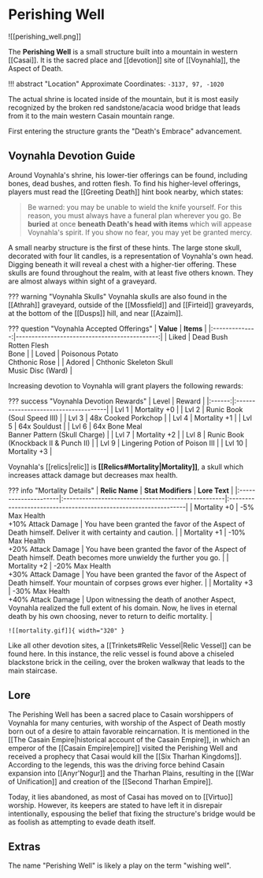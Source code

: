 # Perishing Well

![[perishing_well.png]]

The **Perishing Well** is a small structure built into a mountain in western [[Casai]]. It is the sacred place and [[devotion]] site of [[Voynahla]], the Aspect of Death.

!!! abstract "Location"
    Approximate Coordinates: `-3137, 97, -1020`

The actual shrine is located inside of the mountain, but it is most easily recognized by the broken red sandstone/acacia wood bridge that leads from it to the main western Casain mountain range.

First entering the structure grants the "Death's Embrace" advancement.

## Voynahla Devotion Guide

Around Voynahla's shrine, his lower-tier offerings can be found, including bones, dead bushes, and rotten flesh. To find his higher-level offerings, players must read the [[Greeting Death]] hint book nearby, which states:

> Be warned: you may be unable to wield the knife yourself. For this reason, you must always have a funeral plan wherever you go. Be **buried** at once **beneath Death's head with items** which will appease Voynahla's spirit. If you show no fear, you may yet be granted mercy.

A small nearby structure is the first of these hints. The large stone skull, decorated with four lit candles, is a representation of Voynahla's own head. Digging beneath it will reveal a chest with a higher-tier offering. These skulls are found throughout the realm, with at least five others known. They are almost always within sight of a graveyard.

??? warning "Voynahla Skulls"
    Voynahla skulls are also found in the [[Athrah]] graveyard, outside of the [[Mossfield]] and [[Firteid]] graveyards, at the bottom of the [[Dusps]] hill, and near [[Azaim]].

??? question "Voynahla Accepted Offerings"
    | **Value**      | **Items**                                  |
    |:--------------:|---------------------------------------------:|
    | Liked          | Dead Bush <br>Rotten Flesh <br>Bone              |
    | Loved          | Poisonous Potato <br>Chthonic Rose               |
    | Adored         | Chthonic Skeleton Skull <br>Music Disc (Ward)    |

Increasing devotion to Voynahla will grant players the following rewards:

??? success "Voynahla Devotion Rewards"
    | Level  | Reward                               |
    |:------:|:-------------------------------------|
    | Lvl 1  | Mortality +0                         |
    | Lvl 2  | Runic Book (Soul Speed III)          |
    | Lvl 3  | 48x Cooked Porkchop                  |
    | Lvl 4  | Mortality +1                         |
    | Lvl 5  | 64x Souldust                         |
    | Lvl 6  | 64x Bone Meal <br>Banner Pattern (Skull Charge)      |
    | Lvl 7  | Mortality +2                         |
    | Lvl 8  | Runic Book (Knockback II & Punch II) |
    | Lvl 9  | Lingering Potion of Poison III       |
    | Lvl 10 | Mortality +3                         |

Voynahla's [[relics|relic]] is **[[Relics#Mortality|Mortality]]**, a skull which increases attack damage but decreases max health.

??? info "Mortality Details"
    | **Relic Name**       | **Stat Modifiers**                                 | **Lore Text**                                                   |
    |:---------------------|:---------------------------------------------------|:----------------------------------------------------------------|
    | Mortality +0         | -5% Max Health <br>+10% Attack Damage              | You have been granted the favor of the Aspect of Death himself. Deliver it with certainty and caution. |
    | Mortality +1         | -10% Max Health <br>+20% Attack Damage             | You have been granted the favor of the Aspect of Death himself. Death becomes more unwieldy the further you go. | 
    | Mortality +2         | -20% Max Health <br>+30% Attack Damage             | You have been granted the favor of the Aspect of Death himself. Your mountain of corpses grows ever higher. |
    | Mortality +3         | -30% Max Health <br>+40% Attack Damage             | Upon witnessing the death of another Aspect, Voynahla realized the full extent of his domain. Now, he lives in eternal death by his own choosing, never to return to deific mortality. |
    
    ![[mortality.gif]]{ width="320" }

Like all other devotion sites, a [[Trinkets#Relic Vessel|Relic Vessel]] can be found here. In this instance, the relic vessel is found above a chiseled blackstone brick in the ceiling, over the broken walkway that leads to the main staircase.

## Lore

The Perishing Well has been a sacred place to Casain worshippers of Voynahla for many centuries, with worship of the Aspect of Death mostly born out of a desire to attain favorable reincarnation. It is mentioned in the [[The Casain Empire|historical account of the Casain Empire]], in which an emperor of the [[Casain Empire|empire]] visited the Perishing Well and received a prophecy that Casai would kill the [[Six Tharhan Kingdoms]]. According to the legends, this was the driving force behind Casain expansion into [[Anyr'Nogur]] and the Tharhan Plains, resulting in the [[War of Unification]] and creation of the [[Second Tharhan Empire]].

Today, it lies abandoned, as most of Casai has moved on to [[Virtuo]] worship. However, its keepers are stated to have left it in disrepair intentionally, espousing the belief that fixing the structure's bridge would be as foolish as attempting to evade death itself.

## Extras

The name "Perishing Well" is likely a play on the term "wishing well".
